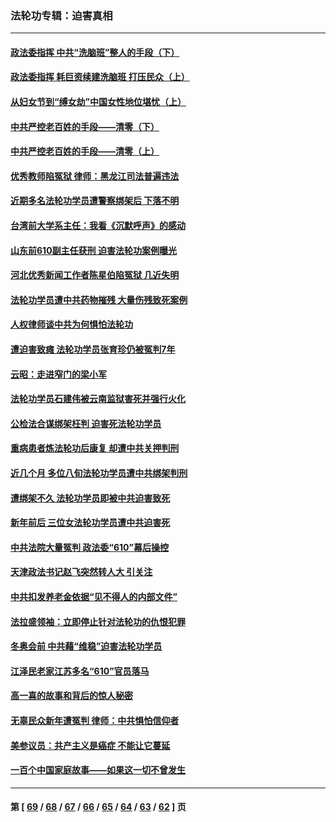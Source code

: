 ### 法轮功专辑：迫害真相
---
#### [政法委指挥 中共“洗脑班”整人的手段（下）](../../pages/nf4379/n13642928.md?03160430) 
#### [政法委指挥 耗巨资续建洗脑班 打压民众（上）](../../pages/nf4379/n13636730.md?03160430) 
#### [从妇女节到“缚女劫”中国女性地位堪忧（上）](../../pages/nf4379/n13639944.md?03160430) 
#### [中共严控老百姓的手段——清零（下）](../../pages/nf4379/n13628364.md?03160430) 
#### [中共严控老百姓的手段——清零（上）](../../pages/nf4379/n13623997.md?03160430) 
#### [优秀教师陷冤狱 律师：黑龙江司法普遍违法](../../pages/nf4379/n13619136.md?03160430) 
#### [近期多名法轮功学员遭警察绑架后 下落不明](../../pages/nf4379/n13616482.md?03160430) 
#### [台湾前大学系主任：我看《沉默呼声》的感动](../../pages/nf4379/n13616864.md?03160430) 
#### [山东前610副主任获刑 迫害法轮功案例曝光](../../pages/nf4379/n13613775.md?03160430) 
#### [河北优秀新闻工作者陈星伯陷冤狱 几近失明](../../pages/nf4379/n13611204.md?03160430) 
#### [法轮功学员遭中共药物摧残 大量伤残致死案例](../../pages/nf4379/n13604789.md?03160430) 
#### [人权律师谈中共为何惧怕法轮功](../../pages/nf4379/n13601990.md?03160430) 
#### [遭迫害致瘫 法轮功学员张育珍仍被冤判7年](../../pages/nf4379/n13565875.md?03160430) 
#### [云昭：走进窄门的梁小军](../../pages/nf4379/n13605425.md?03160430) 
#### [法轮功学员石建伟被云南监狱害死并强行火化](../../pages/nf4379/n13599603.md?03160430) 
#### [公检法合谋绑架枉判 迫害死法轮功学员](../../pages/nf4379/n13596338.md?03160430) 
#### [重病患者炼法轮功后康复 却遭中共关押判刑](../../pages/nf4379/n13593948.md?03160430) 
#### [近几个月 多位八旬法轮功学员遭中共绑架判刑](../../pages/nf4379/n13591671.md?03160430) 
#### [遭绑架不久 法轮功学员即被中共迫害致死](../../pages/nf4379/n13587121.md?03160430) 
#### [新年前后 三位女法轮功学员遭中共迫害死](../../pages/nf4379/n13584573.md?03160430) 
#### [中共法院大量冤判 政法委“610”幕后操控](../../pages/nf4379/n13578342.md?03160430) 
#### [天津政法书记赵飞突然转人大 引关注](../../pages/nf4379/n13578965.md?03160430) 
#### [中共扣发养老金依据“见不得人的内部文件”](../../pages/nf4379/n13576363.md?03160430) 
#### [法拉盛领袖：立即停止针对法轮功的仇恨犯罪](../../pages/nf4379/n13575222.md?03160430) 
#### [冬奥会前 中共藉“维稳”迫害法轮功学员](../../pages/nf4379/n13570533.md?03160430) 
#### [江泽民老家江苏多名“610”官员落马](../../pages/nf4379/n13572920.md?03160430) 
#### [高一喜的故事和背后的惊人秘密](../../pages/nf4379/n13572834.md?03160430) 
#### [无辜民众新年遭冤判 律师：中共惧怕信仰者](../../pages/nf4379/n13568691.md?03160430) 
#### [美参议员：共产主义是癌症 不能让它蔓延](../../pages/nf4379/n13569660.md?03160430) 
#### [一百个中国家庭故事——如果这一切不曾发生](../../pages/nf4379/n13531687.md?03160430) 

---
#### 第 [ [69](./69.md?03160430) / [68](./68.md?03160430) / [67](./67.md?03160430) / [66](./66.md?03160430) / [65](./65.md?03160430) / [64](./64.md?03160430) / [63](./63.md?03160430) / [62](./62.md?03160430) ] 页
